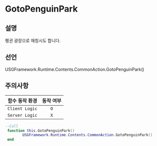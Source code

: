 # GotoPenguinPark

## 설명
펭귄 광장으로 매칭시도 합니다.

## 선언
USGFramework.Runtime.Contents.CommonAction.GotoPenguinPark()

## 주의사항
|    **함수 동작 환경**    | **동작 여부** |
|:------------------:|:---------:|
| ```Client Logic``` |  ```O```  |
| ```Server Logic``` |  ```X```  |

```lua
--Call
 function this.GotoPenguinPark()
        USGFramework.Runtime.Contents.CommonAction.GotoPenguinPark()
 end
```